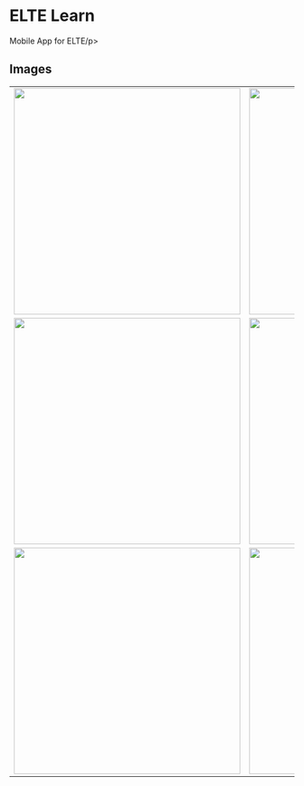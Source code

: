 <h1>ELTE Learn</h1>

<p>Mobile App for ELTE/p>

<h2>Images</h2>

<!--
HASZNÁLT:
![Screenshot_2023-04-24-12-56-17-447_com adam elte_learn](https://github.com/JAM5BOCsAdi/elte_learn/assets/90914431/c7f9c909-e3d5-4b30-96a2-387862ef7c3c)
![Screenshot_2023-04-24-12-56-21-918_com adam elte_learn](https://github.com/JAM5BOCsAdi/elte_learn/assets/90914431/aa406997-15eb-4ad3-b042-4cfcde463d9d)
![Screenshot_2023-04-24-12-56-44-187_com adam elte_learn](https://github.com/JAM5BOCsAdi/elte_learn/assets/90914431/846230fb-b304-4419-abca-555183e4b287)

PRÓBÁLTAM MÁR:
![Screenshot_2023-04-24-12-57-39-092_com adam elte_learn](https://github.com/JAM5BOCsAdi/elte_learn/assets/90914431/fdf8701a-634d-411c-8e26-32a777033570)
![Screenshot_2023-04-24-12-57-26-956_com adam elte_learn](https://github.com/JAM5BOCsAdi/elte_learn/assets/90914431/d9dc002c-8097-4d15-b296-297d57c7dce1)

MÉG NEM HASZNÁLT:


![Screenshot_2023-04-24-12-58-54-862_com google android gms](https://github.com/JAM5BOCsAdi/elte_learn/assets/90914431/f87215c5-c6de-4692-91c8-c71986712d90)
![Screenshot_2023-04-24-12-59-07-628_com adam elte_learn](https://github.com/JAM5BOCsAdi/elte_learn/assets/90914431/498ed40d-cc66-432e-a067-a53b75eaeef3)
![Screenshot_2023-04-24-12-59-29-120_com adam elte_learn](https://github.com/JAM5BOCsAdi/elte_learn/assets/90914431/6b2ff5bf-69ef-401a-a037-5cd5df349bab)
![Screenshot_2023-04-24-12-59-41-995_com adam elte_learn](https://github.com/JAM5BOCsAdi/elte_learn/assets/90914431/c88a35d0-8a72-4154-b5a7-f8245481d5b1)
![Screenshot_2023-04-24-12-59-47-645_com adam elte_learn](https://github.com/JAM5BOCsAdi/elte_learn/assets/90914431/25268733-a63e-44b5-b309-574b59edb142)
![Screenshot_2023-04-24-12-59-53-164_com adam elte_learn](https://github.com/JAM5BOCsAdi/elte_learn/assets/90914431/7e0107cb-071d-4c2d-a7dc-8e3f1fa56c9f)
![Screenshot_2023-04-24-13-00-22-098_com adam elte_learn](https://github.com/JAM5BOCsAdi/elte_learn/assets/90914431/f0d7c1df-17d3-43f2-b788-a9447cbdeee9)
![Screenshot_2023-04-24-13-00-31-100_com adam elte_learn](https://github.com/JAM5BOCsAdi/elte_learn/assets/90914431/0f33b7a6-c444-4e79-807e-f8e0354f5cb2)
![Screenshot_2023-04-24-13-00-42-266_com adam elte_learn](https://github.com/JAM5BOCsAdi/elte_learn/assets/90914431/eaf0be1d-ebcd-44a2-a5aa-0c49f84032e9)
![Screenshot_2023-04-24-13-02-17-193_com adam elte_learn](https://github.com/JAM5BOCsAdi/elte_learn/assets/90914431/9dddb155-ca75-4a0b-b696-e44bc7ca6cca)
![Screenshot_2023-04-24-13-03-12-391_com adam elte_learn](https://github.com/JAM5BOCsAdi/elte_learn/assets/90914431/5463a990-2fe3-4017-afda-5f9e83be433a)
![Screenshot_2023-04-24-13-03-46-976_com adam elte_learn](https://github.com/JAM5BOCsAdi/elte_learn/assets/90914431/eb4079b9-c227-43f3-b37f-fe121acf98c9)
![Screenshot_2023-04-24-13-03-51-963_com adam elte_learn](https://github.com/JAM5BOCsAdi/elte_learn/assets/90914431/3b89b88f-d4b6-47d4-8f2c-8ff209234cd0)
![Screenshot_2023-04-24-13-04-04-145_com adam elte_learn](https://github.com/JAM5BOCsAdi/elte_learn/assets/90914431/7abe5428-bddc-4860-9209-93c0190d8622)
![Screenshot_2023-04-24-13-04-13-791_com adam elte_learn](https://github.com/JAM5BOCsAdi/elte_learn/assets/90914431/91a8b6b7-dcf4-4e4b-b500-57a6f1a3d361
![Screenshot_2023-04-24-13-04-43-569_com adam elte_learn](https://github.com/JAM5BOCsAdi/elte_learn/assets/90914431/81c6bd23-d651-49a2-9d2c-e6f1bfadf56b)
)
![Screenshot_2023-04-24-13-04-23-230_com adam elte_learn](https://github.com/JAM5BOCsAdi/elte_learn/assets/90914431/d36d709c-4b4e-464e-bb83-80020e148271)
![Screenshot_2023-04-24-13-05-32-642_com adam elte_learn
![Screenshot_2023-04-24-13-05-36-993_com adam elte_learn](https://github.com/JAM5BOCsAdi/elte_learn/assets/90914431/06965a8e-ed56-44e1-b850-71e77422dc02)
](https://github.com/JAM5BOCsAdi/elte_learn/assets/90914431/5c17ad9b-1a58-4f93-af4c-0a353081c007)
![Screenshot_2023-04-24-13-05-47-245_com adam elte_learn](https://github.com/JAM5BOCsAdi/elte_learn/assets/90914431/d9005b9b-4949-46d8-834c-443346da9dce)
![Screenshot_2023-04-24-13-05-59-478_com adam elte_learn](https://github.com/JAM5BOCsAdi/elte_learn/assets/90914431/ef98e3c5-1ac7-45c7-a0d0-2ac5b60094de)
![Screenshot_2023-04-24-13-06-02-783_com adam elte_learn](https://github.com/JAM5BOCsAdi/elte_learn/assets/90914431/89fc295e-ebf2-4b9d-bad9-bb3bfa695e54)
![Screenshot_2023-04-24-13-06-11-619_com adam elte_learn](https://github.com/JAM5BOCsAdi/elte_learn/assets/90914431/20d52e5a-1a04-4da8-b10a-23813ef53b1f)
![Screenshot_2023-04-24-13-09-14-766_com adam elte_learn](https://github.com/JAM5BOCsAdi/elte_learn/assets/90914431/05819e84-755d-4687-97ab-bf753bc04b0e)
![Screenshot_2023-04-24-17-19-47-563_com adam elte_learn](https://github.com/JAM5BOCsAdi/elte_learn/assets/90914431/56376b1f-81a5-48a7-9df4-94cc05a503e3)
![Screenshot_2023-04-24-17-20-16-505_com adam elte_learn](https://github.com/JAM5BOCsAdi/elte_learn/assets/90914431/7a1da770-b645-4a82-99f3-093613f2159a)
![Screenshot_2023-04-24-17-20-37-759_com adam elte_learn](https://github.com/JAM5BOCsAdi/elte_learn/assets/90914431/5b2264bd-04bd-4d9e-bfaf-822b106c99d3)
![Screenshot_2023-04-24-17-22-43-842_com adam elte_learn](https://github.com/JAM5BOCsAdi/elte_learn/assets/90914431/2f2a2bce-f4c6-46cd-8503-494154ceb70b)
![Screenshot_2023-04-24-13-11-08-476_com adam elte_learn](https://github.com/JAM5BOCsAdi/elte_learn/assets/90914431/bb66b751-686e-4e88-8e80-5c4585a0e0f7)
![Screenshot_2023-04-24-13-11-14-612_com adam elte_learn](https://github.com/JAM5BOCsAdi/elte_learn/assets/90914431/3d8f3478-6df6-46a4-99ef-dd1abae7b733)
![Screenshot_2023-04-24-13-11-20-572_com adam elte_learn](https://github.com/JAM5BOCsAdi/elte_learn/assets/90914431/6600b4c2-8ee4-465b-b4ca-e02ba9959502)
![Screenshot_2023-04-24-13-11-25-015_com adam elte_learn](https://github.com/JAM5BOCsAdi/elte_learn/assets/90914431/4901fabe-2a86-4782-88c7-30839c7cffb2)
![Screenshot_2023-04-24-13-12-21-573_com adam elte_learn](https://github.com/JAM5BOCsAdi/elte_learn/assets/90914431/87a4c856-056c-4511-8f11-88dcff93eb5d)
![Screenshot_2023-04-24-13-13-51-751_com adam elte_learn](https://github.com/JAM5BOCsAdi/elte_learn/assets/90914431/ecfe1b1d-5d0f-41b0-ad0d-dae560ef4945)
![Screenshot_2023-04-24-13-13-55-885_com adam elte_learn](https://github.com/JAM5BOCsAdi/elte_learn/assets/90914431/4b118ca4-982e-4306-9f66-3f4a7ad76bde)
![Screenshot_2023-04-24-13-14-00-333_com adam elte_learn](https://github.com/JAM5BOCsAdi/elte_learn/assets/90914431/75798827-0134-4733-868b-a8365d93bf50)
![Screenshot_2023-04-24-13-14-11-085_com adam elte_learn](https://github.com/JAM5BOCsAdi/elte_learn/assets/90914431/9f7dfd98-cd56-4a41-8ea7-1986594348ab)
![Screenshot_2023-04-24-13-09-29-068_com adam elte_learn](https://github.com/JAM5BOCsAdi/elte_learn/assets/90914431/c6c8fa0c-9c84-4cea-bba5-cf4559b6c3cc)
![Screenshot_2023-04-24-13-09-38-356_com adam elte_learn](https://github.com/JAM5BOCsAdi/elte_learn/assets/90914431/542a494c-7300-4952-92ab-56e8caa9f8a9)
![Screenshot_2023-04-24-13-09-57-537_com adam elte_learn](https://github.com/JAM5BOCsAdi/elte_learn/assets/90914431/ad258e16-b893-4710-b1c6-2489f113a665)
![Screenshot_2023-04-24-13-10-07-867_com adam elte_learn](https://github.com/JAM5BOCsAdi/elte_learn/assets/90914431/231202ce-0ec7-49c3-8388-26c21cf0211a)
![Screenshot_2023-04-24-13-10-30-020_com adam elte_learn](https://github.com/JAM5BOCsAdi/elte_learn/assets/90914431/585ed8b1-bf17-4a38-a583-72cd2e0a747f)
![Screenshot_2023-04-24-13-10-33-456_com adam elte_learn](https://github.com/JAM5BOCsAdi/elte_learn/assets/90914431/5290a634-2bf6-4773-a99d-4f8f38100e12)
![Screenshot_2023-04-24-13-10-44-283_com adam elte_learn](https://github.com/JAM5BOCsAdi/elte_learn/assets/90914431/2eca37b3-207f-474a-bc12-241d63b5b7c6)
![Screenshot_2023-04-24-13-10-47-559_com adam elte_learn](https://github.com/JAM5BOCsAdi/elte_learn/assets/90914431/d2d71494-f24d-49a4-a6e2-9ef104b730ba)
![Screenshot_2023-04-24-13-10-50-845_com adam elte_learn](https://github.com/JAM5BOCsAdi/elte_learn/assets/90914431/05310f9e-1320-4b01-bccf-763239fbfb0b)
![Screenshot_2023-04-24-13-11-02-405_com adam elte_learn](https://github.com/JAM5BOCsAdi/elte_learn/assets/90914431/c67042ac-632e-444c-96d6-e4de666d8592)



-->
| | | |
|:-------------------------:|:-------------------------:|:-------------------------:|
|<img height="400 px" src="https://github.com/JAM5BOCsAdi/elte_learn/assets/90914431/ac954aa9-10ff-4c21-b838-8a4f7f63aefa"> | <img height="400 px" src="https://github.com/JAM5BOCsAdi/elte_learn/assets/90914431/aa406997-15eb-4ad3-b042-4cfcde463d9d"> | <img height="400 px" src="https://github.com/JAM5BOCsAdi/elte_learn/assets/90914431/f87215c5-c6de-4692-91c8-c71986712d90">|
|<img height="400 px" src=""> | <img height="400 px" src=""> | <img height="400 px" src="">|
|<img height="400 px" src=""> | <img height="400 px" src=""> | <img height="400 px" src="">|




